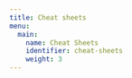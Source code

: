 ```yaml
---
title: Cheat sheets
menu:
  main:
    name: Cheat Sheets
    identifier: cheat-sheets
    weight: 3
---
```

